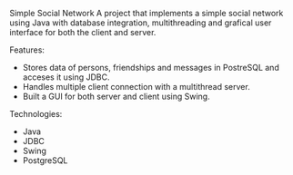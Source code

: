 Simple Social Network
A project that implements a simple social network using Java with database integration, multithreading and grafical user interface for both the client and server.

Features:
- Stores data of persons, friendships and messages in PostreSQL and acceses it using JDBC.
- Handles multiple client connection with a multithread server.
- Built a GUI for both server and client using Swing.

Technologies:
- Java
- JDBC
- Swing
- PostgreSQL
